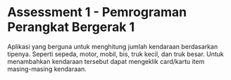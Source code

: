 # Assessment 1 - Pemrograman Perangkat Bergerak 1

Aplikasi yang berguna untuk menghitung jumlah kendaraan berdasarkan tipenya. Seperti sepeda, motor, mobil, bis, truk kecil, dan truk besar. Untuk menambahkan kendaraan tersebut dapat mengeklik card/kartu item masing-masing kendaraan.
